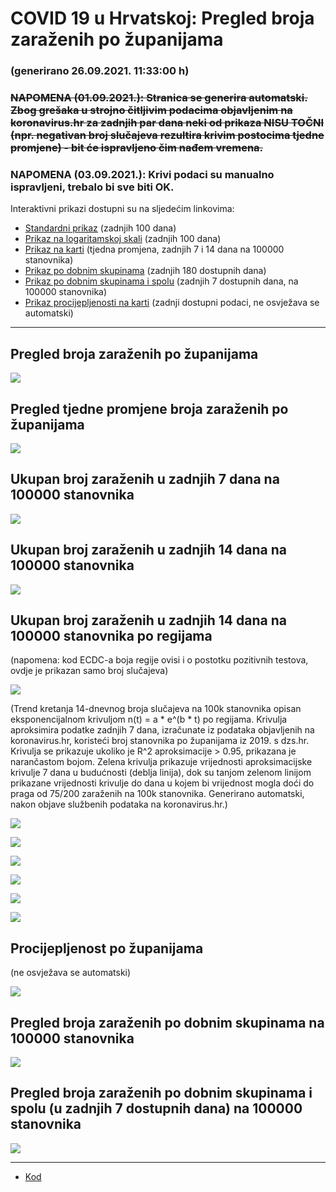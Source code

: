 # COVID 19 u Hrvatskoj: Pregled broja zaraženih po županijama

### (generirano 26.09.2021. 11:33:00 h)

### ~~NAPOMENA (01.09.2021.): Stranica se generira automatski. Zbog grešaka u strojno čitljivim podacima objavljenim na koronavirus.hr za zadnjih par dana neki od prikaza NISU TOČNI (npr. negativan broj slučajeva rezultira krivim postocima tjedne promjene) - bit će ispravljeno čim nađem vremena.~~

### NAPOMENA (03.09.2021.): Krivi podaci su manualno ispravljeni, trebalo bi sve biti OK.

Interaktivni prikazi dostupni su na sljedećim linkovima:

- [Standardni prikaz](html/index.html) (zadnjih 100 dana)
- [Prikaz na logaritamskoj skali](html/index_log.html) (zadnjih 100 dana)
- [Prikaz na karti](html/index_map.html) (tjedna promjena, zadnjih 7 i 14 dana na 100000 stanovnika)
- [Prikaz po dobnim skupinama](html/index_per_age.html) (zadnjih 180 dostupnih dana)
- [Prikaz po dobnim skupinama i spolu](html/index_pyramid.html) (zadnjih 7 dostupnih dana, na 100000 stanovnika)
- [Prikaz procijepljenosti na karti](html/index_vaccination.html) (zadnji dostupni podaci, ne osvježava se automatski)

-----

## Pregled broja zaraženih po županijama

![](img/2021_09_25_line_plots.png)

## Pregled tjedne promjene broja zaraženih po županijama

![](img/2021_09_25_map.png)

## Ukupan broj zaraženih u zadnjih 7 dana na 100000 stanovnika

![](img/2021_09_25_map_7_day_per_100k.png)

## Ukupan broj zaraženih u zadnjih 14 dana na 100000 stanovnika

![](img/2021_09_25_map_14_day_per_100k.png)

## Ukupan broj zaraženih u zadnjih 14 dana na 100000 stanovnika po regijama

(napomena: kod ECDC-a boja regije ovisi i o postotku pozitivnih testova, ovdje je prikazan samo broj slučajeva)

![](img/2021_09_25_map_14_day_per_100k_region.png)

(Trend kretanja 14-dnevnog broja slučajeva na 100k stanovnika opisan eksponencijalnom krivuljom n(t) = a * e^(b * t) po regijama. Krivulja aproksimira podatke zadnjih 7 dana, izračunate iz podataka objavljenih na koronavirus.hr, koristeći broj stanovnika po županijama iz 2019. s dzs.hr. Krivulja se prikazuje ukoliko je R^2 aproksimacije > 0.95, prikazana je narančastom bojom. Zelena krivulja prikazuje vrijednosti aproksimacijske krivulje 7 dana u budućnosti (deblja linija), dok su tanjom zelenom linijom prikazane vrijednosti krivulje do dana u kojem bi vrijednost mogla doći do praga od 75/200 zaraženih na 100k stanovnika. Generirano automatski, nakon objave službenih podataka na koronavirus.hr.)

![](img/2021_09_25_current_Jadranska_Hrvatska.png)

![](img/2021_09_25_current_Panonska_Hrvatska.png)

![](img/2021_09_25_current_Grad_Zagreb.png)

![](img/2021_09_25_current_Sjeverna_Hrvatska.png)

![](img/2021_09_25_current_Republika_Hrvatska.png)

![](img/2021_09_25_cases_hospitalisations_deaths_Republika_Hrvatska.png)

## Procijepljenost po županijama

(ne osvježava se automatski)

![](img/2021_09_25_vaccination.png)

## Pregled broja zaraženih po dobnim skupinama na 100000 stanovnika

![](img/2021_09_25_per_age_group.png)

## Pregled broja zaraženih po dobnim skupinama i spolu (u zadnjih 7 dostupnih dana) na 100000 stanovnika

![](img/2021_09_25_pyramid.png)

-----

- [Kod](https://github.com/ppalasek/covid_plots_croatia)

